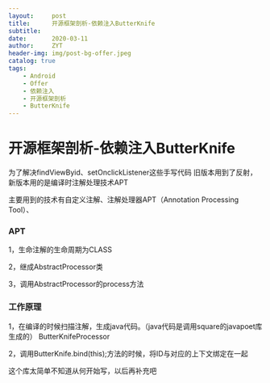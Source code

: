 ```yaml
---
layout:     post
title:      开源框架剖析-依赖注入ButterKnife
subtitle:   
date:       2020-03-11
author:     ZYT
header-img: img/post-bg-offer.jpeg
catalog: true
tags:
    - Android
    - Offer
    - 依赖注入
    - 开源框架剖析
    - ButterKnife
---
```


# 开源框架剖析-依赖注入ButterKnife

为了解决findViewByid、setOnclickListener这些手写代码
旧版本用到了反射，新版本用的是编译时注解处理技术APT

主要用到的技术有自定义注解、注解处理器APT（Annotation Processing Tool）、

### APT

1，生命注解的生命周期为CLASS

2，继成AbstractProcessor类

3，调用AbstractProcessor的process方法

### 工作原理

1，在编译的时候扫描注解，生成java代码。（java代码是调用square的javapoet库生成的）
    ButterKnifeProcessor
    
2，调用ButterKnife.bind(this);方法的时候，将ID与对应的上下文绑定在一起

这个库太简单不知道从何开始写，以后再补充吧


